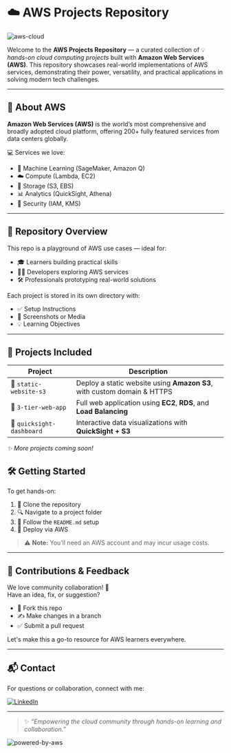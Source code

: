 # ☁️ AWS Projects Repository

![aws-cloud](https://media.giphy.com/media/qgQUggAC3Pfv687qPC/giphy.gif)

Welcome to the **AWS Projects Repository** — a curated collection of 💡 *hands-on cloud computing projects* built with **Amazon Web Services (AWS)**. This repository showcases real-world implementations of AWS services, demonstrating their power, versatility, and practical applications in solving modern tech challenges.

---

## 🚀 About AWS

**Amazon Web Services (AWS)** is the world’s most comprehensive and broadly adopted cloud platform, offering 200+ fully featured services from data centers globally.

💻 Services we love:
- 🧠 Machine Learning (SageMaker, Amazon Q)
- ☁️ Compute (Lambda, EC2)
- 💾 Storage (S3, EBS)
- 📊 Analytics (QuickSight, Athena)
- 🔐 Security (IAM, KMS)

---

## 📁 Repository Overview

This repo is a playground of AWS use cases — ideal for:
- 🎓 Learners building practical skills
- 👨‍💻 Developers exploring AWS services
- 🛠️ Professionals prototyping real-world solutions

Each project is stored in its own directory with:
- ✅ Setup Instructions  
- 📸 Screenshots or Media  
- 💡 Learning Objectives  

---

## 🧩 Projects Included

| Project | Description |
|--------|-------------|
| 🔹 `static-website-s3` | Deploy a static website using **Amazon S3**, with custom domain & HTTPS |
| 🔹 `3-tier-web-app` | Full web application using **EC2**, **RDS**, and **Load Balancing** |
| 🔹 `quicksight-dashboard` | Interactive data visualizations with **QuickSight + S3** |

_✨ More projects coming soon!_


## 🛠️ Getting Started

To get hands-on:
1. 📂 Clone the repository  
2. 🔍 Navigate to a project folder  
3. 🧰 Follow the `README.md` setup  
4. 🚀 Deploy via AWS

> ⚠️ **Note:** You’ll need an AWS account and may incur usage costs.

---

## 🤝 Contributions & Feedback

We love community collaboration! 🙌  
Have an idea, fix, or suggestion?

- 🍴 Fork this repo  
- ✍️ Make changes in a branch  
- ✅ Submit a pull request  

Let's make this a go-to resource for AWS learners everywhere.

---

## 📬 Contact

For questions or collaboration, connect with me:

[![LinkedIn](https://img.shields.io/badge/LinkedIn-Killian_Sarsah-blue?logo=linkedin)](https://www.linkedin.com/in/killiansarsah)

---

> ✨ _“Empowering the cloud community through hands-on learning and collaboration.”_

![powered-by-aws](https://d1.awsstatic.com/logos/aws-logo-lockups/poweredbyaws/PB_AWS_logo_RGB_stacked_REV_SQ.2cacee68c6e0c8f3fa9f4f7f28cfd2ec3c0a2b6f.png)

